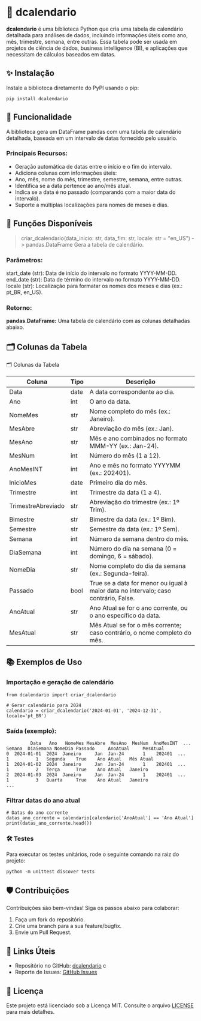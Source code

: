 # 📆 dcalendario
**dcalendario** é uma biblioteca Python que cria uma tabela de calendário detalhada para análises de dados, incluindo informações úteis como ano, mês, trimestre, semana, entre outras. Essa tabela pode ser usada em projetos de ciência de dados, business intelligence (BI), e aplicações que necessitam de cálculos baseados em datas.

## ✨ Instalação
Instale a biblioteca diretamente do PyPI usando o pip:
```
pip install dcalendario
```

## 🚀 Funcionalidade
A biblioteca gera um DataFrame pandas com uma tabela de calendário detalhada, baseada em um intervalo de datas fornecido pelo usuário.

### Principais Recursos:
- Geração automática de datas entre o início e o fim do intervalo.
- Adiciona colunas com informações úteis:
- Ano, mês, nome do mês, trimestre, semestre, semana, entre outras.
- Identifica se a data pertence ao ano/mês atual.
- Indica se a data é no passado (comparando com a maior data do intervalo).
- Suporte a múltiplas localizações para nomes de meses e dias.

## 🧰 Funções Disponíveis
> criar_dcalendario(data_inicio: str, data_fim: str, locale: str = "en_US") -> pandas.DataFrame
Gera a tabela de calendário.

### Parâmetros:
start_date (str): Data de início do intervalo no formato YYYY-MM-DD.
end_date (str): Data de término do intervalo no formato YYYY-MM-DD.
locale (str): Localização para formatar os nomes dos meses e dias (ex.: pt_BR, en_US).
### Retorno:
**pandas.DataFrame:** Uma tabela de calendário com as colunas detalhadas abaixo.

## 🗂️ Colunas da Tabela

🗂️ Colunas da Tabela

| Coluna                | Tipo  | Descrição                                                                                      |
|-----------------------|-------|------------------------------------------------------------------------------------------------|
| Data                  | date  | A data correspondente ao dia.                                                                  |
| Ano                   | int   | O ano da data.                                                                                 |
| NomeMes               | str   | Nome completo do mês (ex.: Janeiro).                                                           |
| MesAbre               | str   | Abreviação do mês (ex.: Jan).                                                                  |
| MesAno                | str   | Mês e ano combinados no formato MMM-YY (ex.: Jan-24).                                          |
| MesNum                | int   | Número do mês (1 a 12).                                                                        |
| AnoMesINT             | int   | Ano e mês no formato YYYYMM (ex.: 202401).                                                     |
| InicioMes             | date  | Primeiro dia do mês.                                                                           |
| Trimestre             | int   | Trimestre da data (1 a 4).                                                                     |
| TrimestreAbreviado    | str   | Abreviação do trimestre (ex.: 1º Trim).                                                        |
| Bimestre              | str   | Bimestre da data (ex.: 1º Bim).                                                                |
| Semestre              | str   | Semestre da data (ex.: 1º Sem).                                                                |
| Semana                | int   | Número da semana dentro do mês.                                                                |
| DiaSemana             | int   | Número do dia na semana (0 = domingo, 6 = sábado).                                             |
| NomeDia               | str   | Nome completo do dia da semana (ex.: Segunda-feira).                                           |
| Passado               | bool  | True se a data for menor ou igual à maior data no intervalo; caso contrário, False.            |
| AnoAtual              | str   | Ano Atual se for o ano corrente, ou o ano específico da data.                                  |
| MesAtual              | str   | Mês Atual se for o mês corrente; caso contrário, o nome completo do mês.                       |

## 📚 Exemplos de Uso
### Importação e geração de calendário
```
from dcalendario import criar_dcalendario

# Gerar calendário para 2024
calendario = criar_dcalendario('2024-01-01', '2024-12-31', locale='pt_BR')
```

### Saída (exemplo):

```
         Data   Ano   NomeMes MesAbre  MesAno  MesNum  AnoMesINT  ...  Semana  DiaSemana NomeDia Passado     AnoAtual     MesAtual
0  2024-01-01  2024  Janeiro     Jan  Jan-24       1    202401  ...       1          1   Segunda    True    Ano Atual   Mês Atual
1  2024-01-02  2024  Janeiro     Jan  Jan-24       1    202401  ...       1          2   Terça      True    Ano Atual   Janeiro
2  2024-01-03  2024  Janeiro     Jan  Jan-24       1    202401  ...       1          3   Quarta     True    Ano Atual   Janeiro
...
```

### Filtrar datas do ano atual

```
# Datas do ano corrente
datas_ano_corrente = calendario[calendario['AnoAtual'] == 'Ano Atual']
print(datas_ano_corrente.head())
```

### 🛠️ Testes
Para executar os testes unitários, rode o seguinte comando na raiz do projeto:
```
python -m unittest discover tests
```

## 🛡️ Contribuições
Contribuições são bem-vindas! Siga os passos abaixo para colaborar:
1. Faça um fork do repositório.
2. Crie uma branch para a sua feature/bugfix.
3. Envie um Pull Request.

## 🔗 Links Úteis
- Repositório no GitHub: [dcalendario](https://github.com/CarlosEX/dCalendario) c
- Reporte de Issues: [GitHub Issues](https://github.com/CarlosEX/dCalendario/issues)

## 📝 Licença
Este projeto está licenciado sob a Licença MIT. Consulte o arquivo [LICENSE](./LICENSE) para mais detalhes.


